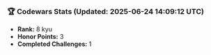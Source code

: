 ### 🏆 Codewars Stats (Updated: 2025-06-24 14:09:12 UTC)

- **Rank:** 8 kyu
- **Honor Points:** 3
- **Completed Challenges:** 1
